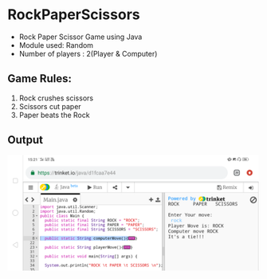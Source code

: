 # RockPaperScissors
- Rock Paper Scissor Game using Java
- Module used: Random
- Number of players : 2(Player & Computer)

## Game Rules:
1. Rock crushes scissors
2. Scissors cut paper
3. Paper beats the Rock

## Output
![](https://github.com/rutuja1302/RockPaperScissors/blob/master/Screenshot_2020-05-26-15-21-07-27.png)
